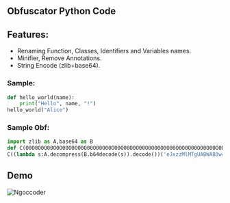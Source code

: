 ## Obfuscator Python Code
## Features:
- Renaming Function, Classes, Identifiers and Variables names.
- Minifier, Remove Annotations.
- String Encode (zlib+base64).
### Sample:
```python
def hello_world(name):
    print("Hello", name, "!")
hello_world("Alice")
```
### Sample Obf:
```python
import zlib as A,base64 as B
def C(O0O0O0O00O0O00O0O00O00O00O00O00O00O0O00O0O00O0O00O0O0O00O00O00O0O0O0O00O00O00O00O0O0O0O0O00O0O00O00O00O00O00O0O0O0O00O0O0O00O0O00O0O0O00O00O0O00O0O00O0O0O00O0O00O00O0O0O00O00O0O00O00O00O00O00O00O00O00O0O0O00O00O00O0O00O00O0O0O0O00O0O00O0O0O00O00O0O0O00O0O0O0):print((lambda s:A.decompress(B.b64decode(s)).decode())('eJzzSM3JyQcABYwB9Q=='),O0O0O0O00O0O00O0O00O00O00O00O00O00O0O00O0O00O0O00O0O0O00O00O00O0O0O0O00O00O00O00O0O0O0O0O00O0O00O00O00O00O00O0O0O0O00O0O0O00O0O00O0O0O00O00O0O00O0O00O0O0O00O0O00O00O0O0O00O00O0O00O00O00O00O00O00O00O00O0O0O00O00O00O0O00O00O0O0O0O00O0O00O0O0O00O00O0O0O00O0O0O0,(lambda s:A.decompress(B.b64decode(s)).decode())('eJxTBAAAIgAi'))
C((lambda s:A.decompress(B.b64decode(s)).decode())('eJxzzMlMTgUABWAB3w=='))
```
## Demo
![Ngoccoder](https://i.imgur.com/HpvEXuN.png)
